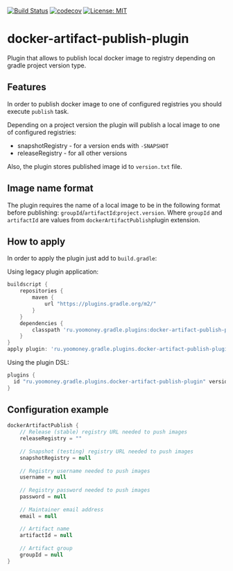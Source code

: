 [![Build Status](https://travis-ci.com/yoomoney-gradle-plugins/docker-artifact-publish-plugin.svg?branch=master)](https://travis-ci.com/yoomoney-gradle-plugins/docker-artifact-publish-plugin)
[![codecov](https://codecov.io/gh/yoomoney-gradle-plugins/docker-artifact-publish-plugin/branch/master/graph/badge.svg)](https://codecov.io/gh/yoomoney-gradle-plugins/docker-artifact-publish-plugin)
[![License: MIT](https://img.shields.io/badge/License-MIT-yellow.svg)](https://opensource.org/licenses/MIT)

# docker-artifact-publish-plugin
Plugin that allows to publish local docker image to registry depending on gradle project version type.

## Features
In order to publish docker image to one of configured registries you should execute `publish` task.

Depending on a project version the plugin will publish a local image to one of configured registries:
* snapshotRegistry - for a version ends with `-SNAPSHOT`
* releaseRegistry - for all other versions

Also, the plugin stores published image id to `version.txt` file.

## Image name format
The plugin requires the name of a local image to be in the following format before publishing: `groupId`/`artifactId`:`project.version`.
Where `groupId` and `artifactId` are values from `dockerArtifactPublish`plugin extension.

## How to apply
In order to apply the plugin just add to `build.gradle`:

Using legacy plugin application:
```groovy
buildscript {
    repositories {
        maven { 
            url "https://plugins.gradle.org/m2/" 
        }
    }
    dependencies {
        classpath 'ru.yoomoney.gradle.plugins:docker-artifact-publish-plugin:1.+'
    }
}
apply plugin: 'ru.yoomoney.gradle.plugins.docker-artifact-publish-plugin'
```

Using the plugin DSL:
```groovy
plugins {
  id "ru.yoomoney.gradle.plugins.docker-artifact-publish-plugin" version "1.0.0"
}
```

## Configuration example
```groovy
dockerArtifactPublish {
    // Release (stable) registry URL needed to push images
    releaseRegistry = ""
    
    // Snapshot (testing) registry URL needed to push images
    snapshotRegistry = null
    
    // Registry username needed to push images
    username = null
    
    // Registry password needed to push images
    password = null
    
    // Maintainer email address
    email = null
    
    // Artifact name
    artifactId = null
    
    // Artifact group
    groupId = null
}
```
